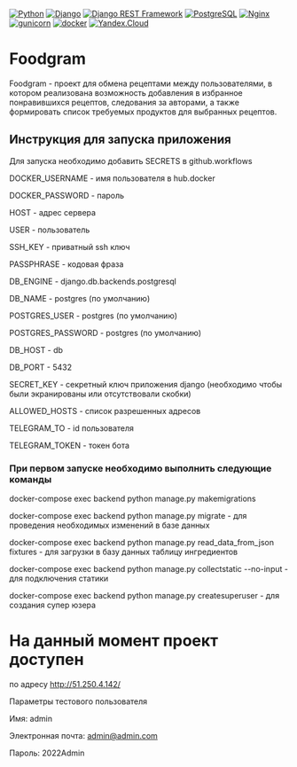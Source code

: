 [![Python](https://img.shields.io/badge/-Python-464646?style=flat-square&logo=Python)](https://www.python.org/)
[![Django](https://img.shields.io/badge/-Django-464646?style=flat-square&logo=Django)](https://www.djangoproject.com/)
[![Django REST Framework](https://img.shields.io/badge/-Django%20REST%20Framework-464646?style=flat-square&logo=Django%20REST%20Framework)](https://www.django-rest-framework.org/)
[![PostgreSQL](https://img.shields.io/badge/-PostgreSQL-464646?style=flat-square&logo=PostgreSQL)](https://www.postgresql.org/)
[![Nginx](https://img.shields.io/badge/-NGINX-464646?style=flat-square&logo=NGINX)](https://nginx.org/ru/)
[![gunicorn](https://img.shields.io/badge/-gunicorn-464646?style=flat-square&logo=gunicorn)](https://gunicorn.org/)
[![docker](https://img.shields.io/badge/-Docker-464646?style=flat-square&logo=docker)](https://www.docker.com/)
[![Yandex.Cloud](https://img.shields.io/badge/-Yandex.Cloud-464646?style=flat-square&logo=Yandex.Cloud)](https://cloud.yandex.ru/)


# Foodgram
Foodgram - проект для обмена рецептами между пользователями, в котором реализована возможность добавления в избранное понравившихся рецептов, следования за авторами, а также формировать список требуемых продуктов для выбранных рецептов.

## Инструкция для запуска приложения
Для запуска необходимо добавить SECRETS в github.workflows

DOCKER_USERNAME - имя пользователя в hub.docker

DOCKER_PASSWORD - пароль


HOST - адрес сервера

USER - пользователь


SSH_KEY - приватный ssh ключ

PASSPHRASE - кодовая фраза

DB_ENGINE - django.db.backends.postgresql

DB_NAME - postgres (по умолчанию)

POSTGRES_USER - postgres (по умолчанию)

POSTGRES_PASSWORD - postgres (по умолчанию)

DB_HOST - db

DB_PORT - 5432


SECRET_KEY - секретный ключ приложения django (необходимо чтобы были экранированы или отсутствовали скобки)

ALLOWED_HOSTS - список разрешенных адресов


TELEGRAM_TO - id пользователя

TELEGRAM_TOKEN - токен бота

### При первом запуске необходимо выполнить следующие команды
docker-compose exec backend python manage.py makemigrations

docker-compose exec backend python manage.py migrate - для проведения необходимых изменений в базе данных

docker-compose exec backend python manage.py read_data_from_json fixtures - для загрузки в базу данных таблицу ингредиентов

docker-compose exec backend python manage.py collectstatic --no-input - для подключения статики

docker-compose exec backend python manage.py createsuperuser - для создания супер юзера


# На данный момент проект доступен
по адресу http://51.250.4.142/

Параметры тестового пользователя 

Имя: admin

Электронная почта: admin@admin.com
                                  
Пароль: 2022Admin




